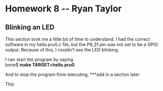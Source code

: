 # Homework 8 -- Ryan Taylor

## Blinking an LED
This section took me a little bit of time to understand. I had the correct software in my hello.pru0.c file, but the P9_31 pin was not set to be a GPIO output. Because of this, I couldn't see the LED blinking. 

I can start the program by saying </br>
bone$ **make TARGET=hello.pru0**

And to stop the program from executing, 
***add in a section later

This 